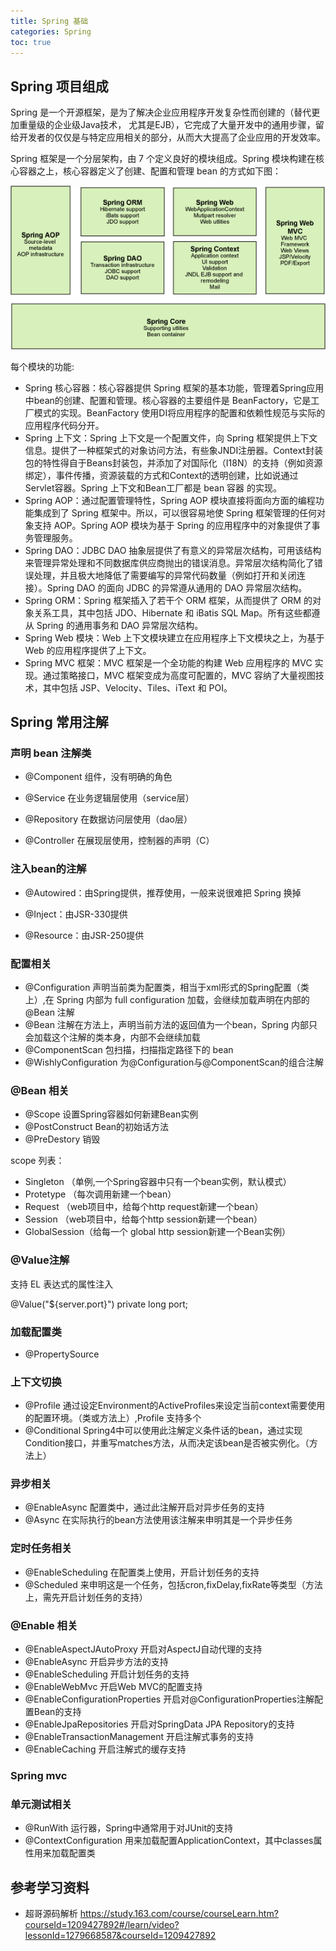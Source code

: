 ```yaml
---
title: Spring 基础
categories: Spring
toc: true
---
```


## Spring 项目组成

Spring 是一个开源框架，是为了解决企业应用程序开发复杂性而创建的（替代更加重量级的企业级Java技术， 尤其是EJB），它完成了大量开发中的通用步骤，留给开发者的仅仅是与特定应用相关的部分，从而大大提高了企业应用的开发效率。

Spring 框架是一个分层架构，由 7 个定义良好的模块组成。Spring 模块构建在核心容器之上，核心容器定义了创建、配置和管理 bean 的方式如下图：

![](./spring-basic/spring-architecture.gif)


每个模块的功能: 


- Spring 核心容器：核心容器提供 Spring 框架的基本功能，管理着Spring应用中bean的创建、配置和管理。核心容器的主要组件是 BeanFactory，它是工厂模式的实现。BeanFactory 使用DI将应用程序的配置和依赖性规范与实际的应用程序代码分开。
- Spring 上下文：Spring 上下文是一个配置文件，向 Spring 框架提供上下文信息。提供了一种框架式的对象访问方法，有些象JNDI注册器。Context封装包的特性得自于Beans封装包，并添加了对国际化（I18N）的支持（例如资源绑定），事件传播，资源装载的方式和Context的透明创建，比如说通过Servlet容器。Spring 上下文和Bean工厂都是 bean 容器 的实现。
- Spring AOP：通过配置管理特性，Spring AOP 模块直接将面向方面的编程功能集成到了 Spring 框架中。所以，可以很容易地使 Spring 框架管理的任何对象支持 AOP。Spring AOP 模块为基于 Spring 的应用程序中的对象提供了事务管理服务。
- Spring DAO：JDBC DAO 抽象层提供了有意义的异常层次结构，可用该结构来管理异常处理和不同数据库供应商抛出的错误消息。异常层次结构简化了错误处理，并且极大地降低了需要编写的异常代码数量（例如打开和关闭连接）。Spring DAO 的面向 JDBC 的异常遵从通用的 DAO 异常层次结构。
- Spring ORM：Spring 框架插入了若干个 ORM 框架，从而提供了 ORM 的对象关系工具，其中包括 JDO、Hibernate 和 iBatis SQL Map。所有这些都遵从 Spring 的通用事务和 DAO 异常层次结构。
- Spring Web 模块：Web 上下文模块建立在应用程序上下文模块之上，为基于 Web 的应用程序提供了上下文。
- Spring MVC 框架：MVC 框架是一个全功能的构建 Web 应用程序的 MVC 实现。通过策略接口，MVC 框架变成为高度可配置的，MVC 容纳了大量视图技术，其中包括 JSP、Velocity、Tiles、iText 和 POI。

## Spring 常用注解

### 声明 bean  注解类

- @Component 组件，没有明确的角色

- @Service 在业务逻辑层使用（service层）

- @Repository 在数据访问层使用（dao层）

- @Controller 在展现层使用，控制器的声明（C）


### 注入bean的注解

- @Autowired：由Spring提供，推荐使用，一般来说很难把 Spring 换掉

- @Inject：由JSR-330提供

- @Resource：由JSR-250提供

### 配置相关

- @Configuration 声明当前类为配置类，相当于xml形式的Spring配置（类上）,在 Spring 内部为 full configuration 加载，会继续加载声明在内部的 @Bean 注解
- @Bean 注解在方法上，声明当前方法的返回值为一个bean，Spring 内部只会加载这个注解的类本身，内部不会继续加载
- @ComponentScan 包扫描，扫描指定路径下的 bean
- @WishlyConfiguration 为@Configuration与@ComponentScan的组合注解


### @Bean 相关

- @Scope 设置Spring容器如何新建Bean实例
- @PostConstruct Bean的初始话方法
- @PreDestory 销毁


scope 列表：


- Singleton （单例,一个Spring容器中只有一个bean实例，默认模式）
- Protetype （每次调用新建一个bean）
- Request （web项目中，给每个http request新建一个bean）
- Session （web项目中，给每个http session新建一个bean）
- GlobalSession（给每一个 global http session新建一个Bean实例）
  

### @Value注解

支持 EL 表达式的属性注入

@Value("${server.port}")
private long port;

### 加载配置类 

- @PropertySource

### 上下文切换

- @Profile 通过设定Environment的ActiveProfiles来设定当前context需要使用的配置环境。（类或方法上）,Profile 支持多个
- @Conditional Spring4中可以使用此注解定义条件话的bean，通过实现Condition接口，并重写matches方法，从而决定该bean是否被实例化。（方法上）


### 异步相关

- @EnableAsync 配置类中，通过此注解开启对异步任务的支持
- @Async 在实际执行的bean方法使用该注解来申明其是一个异步任务

### 定时任务相关

- @EnableScheduling 在配置类上使用，开启计划任务的支持
- @Scheduled 来申明这是一个任务，包括cron,fixDelay,fixRate等类型（方法上，需先开启计划任务的支持）

### @Enable 相关


- @EnableAspectJAutoProxy 开启对AspectJ自动代理的支持
- @EnableAsync 开启异步方法的支持
- @EnableScheduling 开启计划任务的支持
- @EnableWebMvc 开启Web MVC的配置支持
- @EnableConfigurationProperties 开启对@ConfigurationProperties注解配置Bean的支持
- @EnableJpaRepositories 开启对SpringData JPA Repository的支持
- @EnableTransactionManagement 开启注解式事务的支持
- @EnableCaching 开启注解式的缓存支持


### Spring mvc

### 单元测试相关

- @RunWith 运行器，Spring中通常用于对JUnit的支持
- @ContextConfiguration 用来加载配置ApplicationContext，其中classes属性用来加载配置类
  




## 参考学习资料

- 超哥源码解析 https://study.163.com/course/courseLearn.htm?courseId=1209427892#/learn/video?lessonId=1279668587&courseId=1209427892
